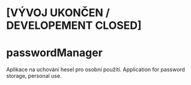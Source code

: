 # [VÝVOJ UKONČEN / DEVELOPEMENT CLOSED]
# passwordManager
Aplikace na uchování hesel pro osobní použití.
Application for password storage, personal use.
